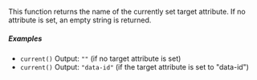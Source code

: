 This function returns the name of the currently set target attribute. If no attribute is set, an empty string is returned.

##### Examples
* `current()` Output: `""` (if no target attribute is set)
* `current()` Output: `"data-id"` (if the target attribute is set to "data-id")
